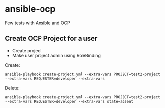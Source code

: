 # ansible-ocp
Few tests with Ansible and OCP



## Create OCP Project for a user 

- Create project
- Make user project admin using RoleBinding

Create:
```
ansible-playbook create-project.yml --extra-vars PROJECT=test2-project --extra-vars REQUESTER=developer --extra-vars
```


Delete:
```
ansible-playbook create-project.yml --extra-vars PROJECT=test2-project --extra-vars REQUESTER=developer --extra-vars state=absent
```
